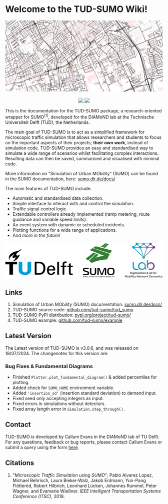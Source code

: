 # Welcome to the TUD-SUMO Wiki!
<p align="center">
  <img src="img/header.png" />
  <br><br>
  <a href="https://github.com/tud-sumo/tud_sumo" alt="GitHub">
        <img src="https://img.shields.io/badge/v3.0.6-%2338A6D6?logo=github&link=https%3A%2F%2Fgithub.com%2Ftud-sumo%2Ftud_sumo
        " /></a>
  <a href="https://pypi.org/project/tud-sumo/" alt="PyPI">
        <img src="https://img.shields.io/badge/PyPI-%2338A6D6?logo=pypi&logoColor=white&link=https%3A%2F%2Fgithub.com%2Ftud-sumo%2Ftud_sumo
        " /></a>
</p>

This is the documentation for the TUD-SUMO package, a research-oriented wrapper for SUMO<sup>[1]</sup>, developed for the DIAMoND lab at the Technische Universiteit Delft (TUD), the Netherlands.

The main goal of TUD-SUMO is to act as a simplified framework for microscopic traffic simulation that allows researchers and students to focus on the important aspects of their projects; <b>their own work</b>, instead of simulation code. TUD-SUMO provides an easy and standardised way to simulate a wide range of scenarios whilst facilitating complex interactions. Resulting data can then be saved, summarised and visualised with minimal code.

More information on "Simulation of Urban MObility" (SUMO) can be found in the SUMO documentation, here: [sumo.dlr.de/docs/](https://sumo.dlr.de/docs/)

The main features of TUD-SUMO include:

  - Automatic and standardised data collection.
  - Simple interface to interact with and control the simulation.
  - Traffic signal control logic.
  - Extendable controllers already implemented (ramp metering, route guidance and variable speed limits).
  - An event system with dynamic or scheduled incidents.
  - Plotting functions for a wide range of applications.
  - And <i>more in the future!</i>

![logos](img/logos.png)

## Links

1. Simulation of Urban MObility (SUMO) documentation: [sumo.dlr.de/docs/](https://sumo.dlr.de/docs/)
2. TUD-SUMO source code: [github.com/tud-sumo/tud_sumo](https://github.com/tud-sumo/tud_sumo/)
3. TUD-SUMO PyPI distribution: [pypi.org/project/tud-sumo/](https://pypi.org/project/tud-sumo/)
4. TUD-SUMO example: [github.com/tud-sumo/example](https://github.com/tud-sumo/example)

## Latest Version

The Latest version of TUD-SUMO is v3.0.6, and was released on 18/07/2024. The changenotes for this version are:

### Bug Fixes & Fundamental Diagrams

  - Finished `Plotter.plot_fundamental_diagram()` & added percentiles for plotting.
  - Added check for `SUMO_HOME` environment variable.
  - Added `'insertion_sd'` (insertion standard deviation) to demand input.
  - Fixed seed only accepting integers as input.
  - Fixed errors in simulations without detectors.
  - Fixed array length error in `Simulation.step_through().`

## Contact

TUD-SUMO is developed by Callum Evans in the DIAMoND lab of TU Delft. For any questions, feedback or bug reports, please contact Callum Evans or submit a query using the form [here](https://forms.office.com/e/pMnGaheier).

## Citations

  1. "<i>Microscopic Traffic Simulation using SUMO</i>"; Pablo Alvarez Lopez, Michael Behrisch, Laura Bieker-Walz, Jakob Erdmann, Yun-Pang Flötteröd, Robert Hilbrich, Leonhard Lücken, Johannes Rummel, Peter Wagner, and Evamarie Wießner. <i>IEEE Intelligent Transportation Systems Conference (ITSC)</i>, 2018.